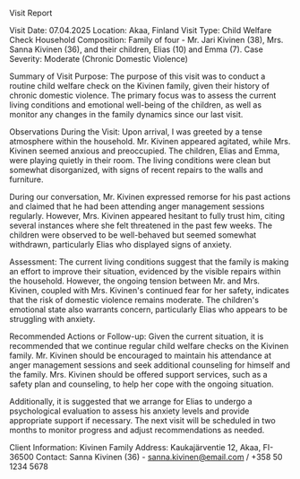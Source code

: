  Visit Report

Visit Date: 07.04.2025
Location: Akaa, Finland
Visit Type: Child Welfare Check
Household Composition: Family of four - Mr. Jari Kivinen (38), Mrs. Sanna Kivinen (36), and their children, Elias (10) and Emma (7).
Case Severity: Moderate (Chronic Domestic Violence)

Summary of Visit Purpose:
The purpose of this visit was to conduct a routine child welfare check on the Kivinen family, given their history of chronic domestic violence. The primary focus was to assess the current living conditions and emotional well-being of the children, as well as monitor any changes in the family dynamics since our last visit.

Observations During the Visit:
Upon arrival, I was greeted by a tense atmosphere within the household. Mr. Kivinen appeared agitated, while Mrs. Kivinen seemed anxious and preoccupied. The children, Elias and Emma, were playing quietly in their room. The living conditions were clean but somewhat disorganized, with signs of recent repairs to the walls and furniture.

During our conversation, Mr. Kivinen expressed remorse for his past actions and claimed that he had been attending anger management sessions regularly. However, Mrs. Kivinen appeared hesitant to fully trust him, citing several instances where she felt threatened in the past few weeks. The children were observed to be well-behaved but seemed somewhat withdrawn, particularly Elias who displayed signs of anxiety.

Assessment:
The current living conditions suggest that the family is making an effort to improve their situation, evidenced by the visible repairs within the household. However, the ongoing tension between Mr. and Mrs. Kivinen, coupled with Mrs. Kivinen's continued fear for her safety, indicates that the risk of domestic violence remains moderate. The children's emotional state also warrants concern, particularly Elias who appears to be struggling with anxiety.

Recommended Actions or Follow-up:
Given the current situation, it is recommended that we continue regular child welfare checks on the Kivinen family. Mr. Kivinen should be encouraged to maintain his attendance at anger management sessions and seek additional counseling for himself and the family. Mrs. Kivinen should be offered support services, such as a safety plan and counseling, to help her cope with the ongoing situation.

Additionally, it is suggested that we arrange for Elias to undergo a psychological evaluation to assess his anxiety levels and provide appropriate support if necessary. The next visit will be scheduled in two months to monitor progress and adjust recommendations as needed.

Client Information:
Kivinen Family
Address: Kaukajärventie 12, Akaa, FI-36500
Contact: Sanna Kivinen (36) - sanna.kivinen@email.com / +358 50 1234 5678
